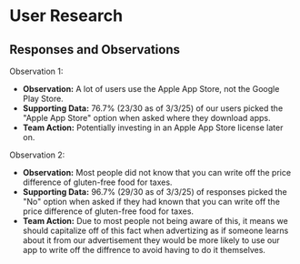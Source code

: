 # User Research

## Responses and Observations

Observation 1:
- **Observation:** A lot of users use the Apple App Store, not the Google Play Store.
- **Supporting Data:** 76.7% (23/30 as of 3/3/25) of our users picked the "Apple App Store" option when asked where they download apps.
- **Team Action:** Potentially investing in an Apple App Store license later on.

Observation 2:
- **Observation:** Most people did not know that you can write off the price difference of gluten-free food for taxes.
- **Supporting Data:** 96.7% (29/30 as of 3/3/25) of responses picked the "No" option when asked if they had known that you can write off the price difference of gluten-free food for taxes.
- **Team Action:** Due to most people not being aware of this, it means we should capitalize off of this fact when advertizing as if someone learns about it from our advertisement they would be more likely to use our app to write off the diffrence to avoid having to do it themselves.
